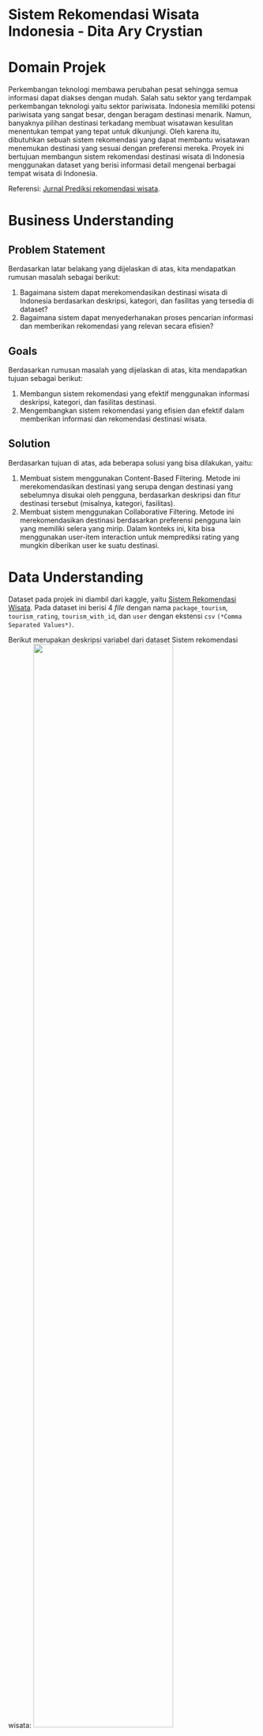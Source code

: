 # Sistem Rekomendasi Wisata Indonesia - Dita Ary Crystian

# Domain Projek

Perkembangan teknologi membawa perubahan pesat sehingga semua informasi dapat diakses dengan mudah. Salah satu sektor yang terdampak perkembangan teknologi yaitu sektor pariwisata. Indonesia memiliki potensi pariwisata yang sangat besar, dengan beragam destinasi menarik. Namun, banyaknya pilihan destinasi terkadang membuat wisatawan kesulitan menentukan tempat yang tepat untuk dikunjungi. Oleh karena itu, dibutuhkan sebuah sistem rekomendasi yang dapat membantu wisatawan menemukan destinasi yang sesuai dengan preferensi mereka. Proyek ini bertujuan membangun sistem rekomendasi destinasi wisata di Indonesia menggunakan dataset yang berisi informasi detail mengenai berbagai tempat wisata di Indonesia. 

Referensi: [Jurnal Prediksi rekomendasi wisata](https://ejournal.unama.ac.id/index.php/jurnalmsi/article/download/1262/1071).

# Business Understanding

## Problem Statement

Berdasarkan latar belakang yang dijelaskan di atas, kita mendapatkan rumusan masalah sebagai berikut:
1. Bagaimana sistem dapat merekomendasikan destinasi wisata di Indonesia berdasarkan deskripsi, kategori, dan fasilitas yang tersedia di dataset?
2. Bagaimana sistem dapat menyederhanakan proses pencarian informasi dan memberikan rekomendasi yang relevan secara efisien?

## Goals
Berdasarkan rumusan masalah yang dijelaskan di atas, kita mendapatkan tujuan sebagai berikut:
1. Membangun sistem rekomendasi yang efektif menggunakan informasi deskripsi, kategori, dan fasilitas destinasi.
2. Mengembangkan sistem rekomendasi yang efisien dan efektif dalam memberikan informasi dan rekomendasi destinasi wisata.

## Solution 
Berdasarkan tujuan di atas, ada beberapa solusi yang bisa dilakukan, yaitu:
1. Membuat sistem menggunakan Content-Based Filtering. Metode ini merekomendasikan destinasi yang serupa dengan destinasi yang sebelumnya disukai oleh pengguna, berdasarkan deskripsi dan fitur destinasi tersebut (misalnya, kategori, fasilitas).
2. Membuat sistem menggunakan Collaborative Filtering. Metode ini merekomendasikan destinasi berdasarkan preferensi pengguna lain yang memiliki selera yang mirip. Dalam konteks ini, kita bisa menggunakan user-item interaction untuk memprediksi rating yang mungkin diberikan user ke suatu destinasi.


# Data Understanding
Dataset pada projek ini diambil dari kaggle, yaitu [Sistem Rekomendasi Wisata](https://www.kaggle.com/datasets/aprabowo/indonesia-tourism-destination?select=tourism_with_id.csv). Pada dataset ini berisi 4 *file* dengan nama `package_tourism`, `tourism_rating`, `tourism_with_id`, dan `user` dengan ekstensi `csv` `(*Comma Separated Values*)`.

Berikut merupakan deskripsi variabel dari dataset Sistem rekomendasi wisata:
<img src="https://github.com/arycry/GambarMLTerapan/blob/main/14.jpg" width="75%">
## Variabel
Berikut merupakan variabel-variabel yang ada di dataset Sistem rekomendasi wisata:
- Package: ID paket wisata
- City: Kota destinasi wisata
- Place_Tourism1: destinasi paket wisata pertama 
- Place_Tourism2: destinasi paket wisata kedua
- Place_Tourism3: destinasi paket wisata ketiga 
- Place_Tourism4: destinasi paket wisata keempat 
- Place_Tourism5: destinasi paket wisata kelima
- User_Id: ID pengguna/pemberi rating
- Place_Id: ID destinasi wisata
- Place_Ratings: rating destinasi wisata
- Place_Name: nama destinasi wisata
- Description: deskripsi destinasi wisata
- Category: kategori destinasi wisata
- Price: tiket masuk destinasi wisata
- Time_minutes: Waktu tempuh menuju destinasi wisata
- Coordinate: Koordinat dari destinasi wisata
- Long: Longitude
- Lat: Latitute
- Location: Kota dan provinsi destinasi wisata
- Age: Usia pengguna

Selanjutnya, kita membaca untuk beberapa data di atas. 
<img src="https://github.com/arycry/GambarMLTerapan/blob/main/15.jpg" width="75%">
---
<img src="https://github.com/arycry/GambarMLTerapan/blob/main/16.jpg" width="75%">

## Missing Value
Jika dilihat dari gambar deskripsi variabel, terlihat ada beberapa kolom yang memiliki data kurang dari kolom `name` sampai `owner`. Sehingga akan dilakukan penghapusan missing value sehingga dataset terbebas dari missing value.

```sh
car_df = car_df.dropna()
```

## Duplicate Data
<img src="https://github.com/arycry/GambarMLTerapan/blob/main/2.png" width="50%">
Terlihat di gambar bahwa dataset memiliki 1189 data duplikat, sehingga kita perlu menghapus data duplikat tersebut.

```sh
car_df = car_df.drop_duplicates()
```

## Change data type and column name
Terlihat di deskripsi dataset bahwa pada kolom `max power` perlu kita ubah tipe data nya dari `object` menjadi `float` karena nilai `max power` yang memiliki nilai desimal pada dataset. 

```sh
car_df['max_power'] = car_df['max_power'].astype('float')

```
Setelah itu, kita mengubah nama kolom `mileage(km/ltr/kg)` menjadi `mileage` supaya lebih mudah dalam proses data preparation. 

```sh
car_df.rename(columns={'mileage(km/ltr/kg)':'mileage'}, inplace = True)
```

## Outliers
Outlier dapat didefenisikan sebagai amatan yang menyimpang sedemikian jauh dari pengamatan lainnya. Adanya data outlier ini dapat mempunyai efek bagi pengambilan suatu kesimpulan atau keputusan pada penelitian. Oleh karena itu,  kita perlu menghapus outlier supaya tidak merusak hasil analisis data. Pada tahap ini, kita akan melakukan visualisasi  outlier menggunakan `Boxplot` dengan metode IQR(*Interquartile range*). 

<img src="https://github.com/arycry/GambarMLTerapan/blob/main/3.jpg" width="75%">

Pada metode IQR, kita perlu mencari nilai IQR dengan
$IQR = Q3 - Q1$.
Setelah itu, kita mencari batas bawah dan batas atas dengan 

$Batas Bawah = Q1 - 1.5*IQR$ 

dan

$Batas Atas = Q3 + 1.5*IQR$.

Setelah itu, kita akan menghapus data di luar rentang Batas Atas dan Batas bawah. 

## Univariate Analysis
Univariate Analysis melibatkan pemeriksaan satu variabel pada satu waktu untuk meringkas dan menemukan pola. Pada proses ini, data dibagi menjadi 2 bagian, yaitu `number features` dan `categorical features`. Lalu akan ditunjukkan visualisasi menggunakan `barplot` dari kedua *features* tersebut. 

### Categorical Features

<img src="https://github.com/arycry/GambarMLTerapan/blob/main/4.jpg" width="90%">

Dari Gambar diatas, kita bisa mengetahui bahwa:
- Mobil terbanyak yang tersedia yaitu Maruti Swift Dzire VDI dengan 118 data.
- Mobil dengan bahan bakar Petrol dan Diesel mendominasi data dengan masing-masing berjumlah 2848 dan 2458 data.
- Mobil dengan tipe penjual mandiri memiliki data paling banyak, yaitu 4877 data.
- Mobil dengan transmisi manual memiliki data paling banyak, yaitu 5099 data.
- Mobil dengan penjual tangan pertama memiliki data paling banya, yaitu 3404 data.
- Mobil yang memiliki 5 kursi memiliki data paling banyak, yaitu 4906 data.

### Numenical Features

<img src="https://github.com/arycry/GambarMLTerapan/blob/main/5.png" width="90%"> 
Dari gambar diatas, kita bisa mengetahui bahwa:

- Mobil paling banyak dijual yaitu mobil tahun penjualan 2017.
- Kebanyakan mobil bekas yang dijual telah digunakan sepanjang 2500 sampai 12500 km.
- Kebanyakan mobil bekas yang dijual menempuh jarah 15-25 km per liter bahan bakarnya.
- Kebanyakan mobil bekas yang dijual memiliki mesin sebesar 1200 cc.

## Multivariate Analysis
Multivariate Analysis mengeksplorasi hubungan antara dua variabel atau lebih secara bersamaan. Pada proses ini, data dibagi menjadi 2 bagian, yaitu `number features` dan `categorical features`. Lalu akan ditunjukkan visualisasi menggunakan `catplot` pada *categorical features* dan `pairplot` dari *numerical features*.

### Categorical Features

<img src="https://github.com/arycry/GambarMLTerapan/blob/main/6.jpg" width="90%">

### Numercial Features

<img src="https://github.com/arycry/GambarMLTerapan/blob/main/7.png" width="90%">

## Correlation Matrix

Matriks korelasi adalah sebuah matriks yang menunjukkan koefisien korelasi antar variabel. Jika nilai dari matriks mendekati -1, maka korelasi negatif antar variabel semakin kuat. Jika nilai dari matriks mendekati , maka korelasi antar variabel semakin minim. Jika nilai dari matriks mendekati 1, maka korelasi positif antar variabel semakin kuat.

<img src="https://github.com/arycry/GambarMLTerapan/blob/main/8.png" width="75%">

# Data Preparation
Data Preparation merupakan tahap transformasi data kita. Data preparation penting dilakukan supaya data kita bisa melakukan modeling data dengan baik. Berikut merupakan tahap Data Preparation:
1. Encoding fitur kategori

Pada tahap ini, kita menggunakan 2 metode untuk encoding, yaitu Target Encoder pada kolom `name` dan Label Encoder pada kolom kategori lainnya. Target encoder dipilih pada kolom `name` karena Encoder ini mengurangi dimensionalitas dan mempertahankan hubungan antara fitur kategoris dan variabel target. Terget Encoder membutuhkan kolom y(`selling price`) untuk menghitung rata-rata target per kategori. Proses yang dilakukan yaitu mengubah isi kolom `selling price` terlebih dahulu ke bentuk logaritma nya karena  target dari kolom y memiliki nilai yang cukup besar, sehingga berimbas ke Target Encoding yang tidak efektif. Setelah itu dilakukan proses Target Encoding. Setelah itu, kolom `selling price log` akan dihapus.
Setelah itu dilakukan proses Label Encoding. Label Encoding dipilih karena lebih efisien dalam memori dan komputasi. Label Encoding dilakukan di kolom kategori selain `name`.  
```sh
car_df['selling_price_log'] = np.log1p(car_df['selling_price'])
car_df['name']= target_encoder.fit_transform(car_df[['name']], car_df['selling_price_log'])
```
```sh
car_df['fuel']= label_encoder.fit_transform(car_df['fuel'])
```
2. Train Test Split

Train test split adalah proses membagi data menjadi data latih dan data uji. Pada proses ini, kita membagi data dengan rasio 80:20. Kemudian didapat hasil pembagian data latih dan data uji.
```sh
x_train, x_test, y_train, y_test = train_test_split(x, y, test_size = 0.2, random_state = 123)
```
Hasil dari train test split adalahe seperti dibawah

<img src="https://github.com/arycry/GambarMLTerapan/blob/main/9.png" width="40%">

3. Standarisasi pada kolom numerik

Standarisasi fitur numerik memiliki tujuan untuk memastikan bahwa semua fitur berkontribusi secara proporsional terhadap model. Standarisasi dilakukan dengan mengurangkan mean (nilai rata-rata) kemudian membaginya dengan standar deviasi untuk menggeser distribusi. StandardScaler menghasilkan distribusi dengan standar deviasi sama dengan 1 dan mean sama dengan 0. 
Hasil dari Standarisasi sebagai berikut

<img src="https://github.com/arycry/GambarMLTerapan/blob/main/10.png" width="40%">

# Modeling
Modeling adalah tahapan di mana kita menggunakan algoritma machine learning untuk menjawab problem statement dari tahap business understanding. Ada 3 algoritma machine learning yang akan digunakan dalam projek ini, yaitu:
1. Random Forest Regressor

Random Forest merupakan teknik pembelajaran ensemble yang fleksibel dan canggih yang khususnya berguna untuk masalah regresi. Selama fase pelatihan, ia membangun sejumlah besar pohon keputusan dan menghasilkan prediksi rata-rata dari setiap pohon individu. Random Forest merupakan pilihan yang menarik untuk banyak aplikasi dunia nyata karena ia tahan terhadap gangguan dan outlier, mengelola kumpulan data berdimensi tinggi secara efektif, dan menghasilkan estimasi relevansi fitur. Random Forest beroperasi dengan membangun beberapa pohon keputusan selama pelatihan dan menghasilkan prediksi rata-rata (regresi) dari pohon individu. Prinsip yang mendasarinya melibatkan pembuatan serangkaian pohon yang beragam dan menggabungkan prediksi mereka untuk meningkatkan akurasi dan ketahanan secara keseluruhan. Adapun kelebihan dari Random Forest sebagai berikut:
- Akurasi Tinggi
- Ketahanan terhadap Noise
- Menaksir Pentingnya Fitur
- Menangani Data yang Hilang dan Outlier
- Menangani Data Numerik dan Kategoris

Sedangkan kekurangan dari Random Forest sebagai berikut:
- Kompleksitas Komputasi
- Penggunaan Memori yang lebih banyak
- Waktu Prediksi yang lebih lama
- Dapat mengalami Overfitting

berikut kode untuk model Random Forest Regressor

```sh
rf = RandomForestRegressor(n_estimators=100, random_state=123)
```

2. XGBoost

XGBoost, atau *Extreme Gradient Boosting* adalah algoritma pembelajaran mesin yang populer dan canggih yang termasuk dalam kategori teknik peningkatan gradien. Algoritma ini banyak digunakan untuk tugas klasifikasi dan regresi. XGBoost menyempurnakan pendekatan peningkatan gradien tradisional dengan menggabungkan berbagai teknik pengoptimalan dan regularisasi, sehingga menghasilkan peningkatan akurasi dan efisiensi. XGBoost menggabungkan prediksi beberapa algoritma tradisional, biasanya pohon keputusan, untuk membuat model prediktif yang kuat. Intuisi di balik XGBoost melibatkan pengoptimalan melalui penurunan gradien dan peningkatan. Berikut Kelebihan XGBoost:
- Akurasi Tinggi
- Penanganan data Nonlinier
- Penanganan Data yang Hilang
- Pemrosesan Paralel
- XGBoost dioptimalkan untuk performa dan penggunaan memori
 
Berikut kekurangan XGBoost:
- Kompleksitas
- Risiko Overfitting

berikut kode untuk model XGBoost:

```sh
xgb_r = xgb.XGBRegressor(objective ='reg:squarederror', random_state=123)
```

3. Gradient Boosting

Gradien Boosting adalah teknik pembelajaran mesin yang digunakan untuk tugas regresi dan klasifikasi. Teknik ini membangun model secara berurutan, setiap model mencoba memperbaiki kesalahan model sebelumnya. Tidak seperti algoritme lain yang berfokus pada satu model tunggal, Peningkatan Gradien menggabungkan beberapa model tradisional (biasanya pohon keputusan) untuk membentuk model prediktif yang kuat. Gradient Boosting bekerja dengan inisialisasi model dengan prediksi sederhana terlebih dahulu, lalu hitung residual untuk setiap titik data dengan menemukan perbedaan antara nilai aktual dan prediksi. Setelah itu, pasangkan model tradisional (biasanya pohon keputusan) ke residual ini. Lalu perbarui prediksi dengan menambahkan prediksi model baru, yang diskalakan berdasarkan laju pembelajaran, ke prediksi yang ada. Ulangi langkah 2–4 untuk sejumlah iterasi yang ditetapkan atau hingga residual diminimalkan secara memadai. Berikut kelebihan Gradient Boosting:
- Akurasi Tinggi
- Fleksibel
- Dapat menangani data non linear

Berikut kekurangan Gradient Boosting
- Gradient Boosting memakan banyak waktu pelatihan
- Dapat Overfitting
- Memerlukan penyetelan(Tuning)

berikut kode untuk model Gradient Boosting:

```sh
gbr = GradientBoostingRegressor(n_estimators=200, learning_rate=0.1, random_state=123)
```

Setelah dilakukan modeling, maka dilakukan evaluasi model mana yang memiliki kinerja paling baik. 

# Evaluasi 

Pada tahap ini, kita akan menguji seberapa efektifnya suatu model dan membandingkan 3 model mana yang memiliki kinerja paling baik. Sebelum melakukan evaluasi, fitur numerik pada data uji harus distandarisasi terlebih dahulu. supaya didapat mean = 0 dan standar deviasi = 1.  Pada tahap evaluasi ini, kita akan menggunakan MSE(*Mean Square Error*). MAE mencari selisih kuadrat antara nilai aktual dan nilai prediksi. Semakin kecil nilai MAE, maka semakin bagus juga modelnya. Berikut formula dari MSE

<img src="https://github.com/arycry/GambarMLTerapan/blob/main/rumus.jpeg" width="40%">

dengan $N$ adalah jumlah dataset, $y_i$ adalah nilai sebenarnya, $y_{\text{pred}}$ adalah nilai prediksi. Setelah dicoba proses evaluasi, berikut adalah hasil dari evaluasi antara 3 model:

<img src="https://github.com/arycry/GambarMLTerapan/blob/main/11.png" width="40%">
<img src="https://github.com/arycry/GambarMLTerapan/blob/main/12.png" width="60%">

Bisa terlihat bahwa

- Random Forest Regressor memiliki error di data latih paling kecil, dengan nilai 767694.8, dengan error pada data uji sebesar 5178709.2
- XGBoost memiliki error di data uji paling kecil 4972300.3, dengan error di data latih sebesar 1122749.5
- Gradient Boosting memiliki error paling besar dari kedua algoritma lain, baik di data latih maupun data uji, dengan masing-masing nilai 4029683.6 dan 5366731.6, sehingga model ini kurang efektif dengan dataset ini.

Selanjutnya, kita akan melihat beberapa prediksi model dari data actualnya. 
<img src="https://github.com/arycry/GambarMLTerapan/blob/main/13.png" width="60%">

Bisa dilihat bahwa prediksi dari XGBoost lebih akurat daripada Random Forest Regressor karena hasil prediksi XGBoost lebih mendekati nilai data aktual. 
Sehingga bisa disimpulkan bahwa model yang cocok dengan projek prediksi penjualan harga mobil bekas ini adalah model XGBoost karena memiliki error yang lebih rendah dan nilai prediksi yang mendekati nilai sebenarnya.

---

# Referensi
- Pardomuan Robinson Sihombing, Suryadiningrat, Deden Achmad Sunarjo, Yoshep Paulus, Apri Caraka Yuda, "Identifikasi Data Outlier (Pencilan) dan Kenormalan Data Pada Data Univariat serta Alternatif Penyelesaiannya", BPS-Statistics Indonesia, 2022, Retrieved from: https://jurnaljesi.com/index.php/jurnaljesi/article/view/112
- NORTH DAKOTA STATE UNIVERSITY, "MULTIVARIATE ANALYSES", Retrieved from: https://www.ndsu.edu/faculty/horsley/Introduction_and_describing_variables.pdf
- w3schools, "Data Science - Statistics Correlation Matrix", Retrieved from: https://www.w3schools.com/datascience/ds_stat_correlation_matrix.asp
- geeksforgeeks, "What are the Advantages and Disadvantages of Random Forest?", 2024, Retrieved from: https://www.geeksforgeeks.org/what-are-the-advantages-and-disadvantages-of-random-forest/
- Ambika, "XGBoost Algorithm in Machine Learning", 2023, Retrieved from: https://medium.com/@ambika199820/xgboost-algorithm-in-machine-learning-2391edb101ce
- Piyush Kashyap, "A Comprehensive Guide to Gradient Boosting and Regression in Machine Learning: Step-by-Step Intuition and Example", 2024, Retrieved From: https://medium.com/@piyushkashyap045/a-comprehensive-guide-to-gradient-boosting-and-regression-in-machine-learning-step-by-step-faa17fbd0e2c#:~:text=Pros%20and%20Cons%20of%20Gradient%20Boosting,-Pros%3A&text=High%20accuracy%3A%20Often%20outperforms%20other,Boosting%20can%20model%20complex%20relationships.
- Raghav Agrawal, "Know The Best Evaluation Metrics for Your Regression Model !", 2024, Retrieved from: https://www.analyticsvidhya.com/blog/2021/05/know-the-best-evaluation-metrics-for-your-regression-model/#h-mean-squared-error-mse



